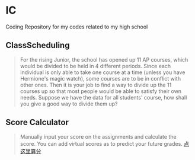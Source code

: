 # IC
Coding Repository for my codes related to my high school
## ClassScheduling
> For the rising Junior, the school has opened up 11 AP courses, which would be divided to be held in 4 different periods. Since each individual is only able to take one course at a time (unless you have Hermione's magic watch), some courses are to be in conflict with other ones. Then it is your job to find a way to divide up the 11 courses up so that most people would be able to satisfy their own needs. Suppose we have the data for all students' course, how shall you give a good way to divide them up?
## Score Calculator
> Manually input your score on the assignments and calculate the score. You can add virtual scores as to predict your future grades.
[点这里算分](https://lengjunyi.github.io/IC/Score%20Calculator/main.html)

